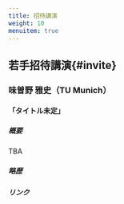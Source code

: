 ```yaml
---
title: 招待講演
weight: 10
menuitem: true
---
```


## 若手招待講演{#invite}
<!-- {{<figure src="img/chiba.jpg" width="180px" height="180px">}} -->

### 味曽野 雅史（TU Munich）
#### 「タイトル未定」

##### 概要

TBA

##### 略歴

##### リンク

